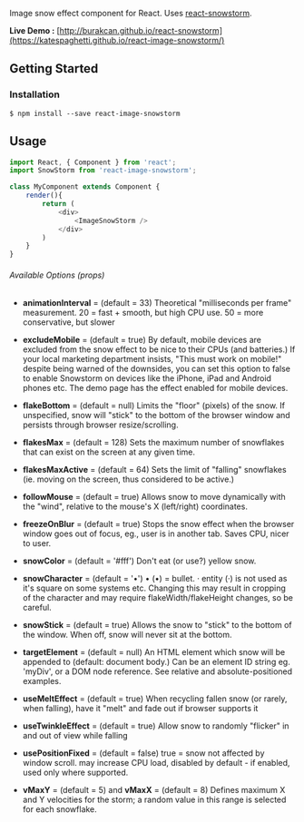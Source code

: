 Image snow effect component for React. Uses [react-snowstorm](https://github.com/burakcan/react-snowstorm).

**Live Demo :** [http://burakcan.github.io/react-snowstorm](https://katespaghetti.github.io/react-image-snowstorm/)

## Getting Started
### Installation

```
$ npm install --save react-image-snowstorm
```

## Usage
```javascript
import React, { Component } from 'react';
import SnowStorm from 'react-image-snowstorm';

class MyComponent extends Component {
	render(){
		return (
			<div>
				<ImageSnowStorm />
			</div>
		)
	}
}
```

###### Available Options (props)

* **animationInterval** = (default = 33)
Theoretical "milliseconds per frame" measurement. 20 = fast + smooth, but high CPU use. 50 = more conservative, but slower

* **excludeMobile** = (default = true) By default, mobile devices are excluded from the snow effect to be nice to their CPUs (and batteries.) If your local marketing department insists, "This must work on mobile!" despite being warned of the downsides, you can set this option to false to enable Snowstorm on devices like the iPhone, iPad and Android phones etc. The demo page has the effect enabled for mobile devices.

* **flakeBottom** = (default = null)
Limits the "floor" (pixels) of the snow. If unspecified, snow will "stick" to the bottom of the browser window and persists through browser resize/scrolling.

* **flakesMax** = (default = 128)
Sets the maximum number of snowflakes that can exist on the screen at any given time.

* **flakesMaxActive** = (default = 64)
Sets the limit of "falling" snowflakes (ie. moving on the screen, thus considered to be active.)

* **followMouse** = (default = true)
Allows snow to move dynamically with the "wind", relative to the mouse's X (left/right) coordinates.

* **freezeOnBlur** = (default = true)
Stops the snow effect when the browser window goes out of focus, eg., user is in another tab. Saves CPU, nicer to user.

* **snowColor** = (default = '#fff')
Don't eat (or use?) yellow snow.

* **snowCharacter** = (default = '•')
&bull; (•) = bullet. &middot; entity (·) is not used as it's square on some systems etc. Changing this may result in cropping of the character and may require flakeWidth/flakeHeight changes, so be careful.

* **snowStick** = (default = true)
Allows the snow to "stick" to the bottom of the window. When off, snow will never sit at the bottom.

* **targetElement** = (default = null)
An HTML element which snow will be appended to (default: document body.) Can be an element ID string eg. 'myDiv', or a DOM node reference. See relative and absolute-positioned examples.

* **useMeltEffect** = (default = true)
When recycling fallen snow (or rarely, when falling), have it "melt" and fade out if browser supports it

* **useTwinkleEffect** = (default = true)
Allow snow to randomly "flicker" in and out of view while falling

* **usePositionFixed** = (default = false)
true = snow not affected by window scroll. may increase CPU load, disabled by default - if enabled, used only where supported.

* **vMaxY** = (default = 5) and **vMaxX** = (default = 8)
Defines maximum X and Y velocities for the storm; a random value in this range is selected for each snowflake.
